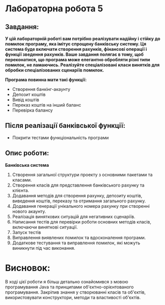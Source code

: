# Лабораторна робота 5

## Завдання:

**У цій лабораторній роботі вам потрібно реалізувати надійну і стійку до помилок програму, яка імітує спрощену банківську систему. Ця система буде включати створення рахунків, фінансові операції і функції зведення рахунків. Ваше завдання полягає в тому, щоб переконатися, що програма може елегантно обробляти різні типи помилок, не ламаючись. Реалізуйте спеціалізовані класи винятків для обробки спеціалізованих сценаріїв помилок.**<br>

**Програма повинна мати такі функції:**

- Створення банкінг-акаунту
- Депозит коштів
- Вивід коштів
- Переказ коштів на інший баланс
- Перевірка балансу

## Після реалізації банківської функції:

- Покрити тестами функціональність програми

## Опис роботи:
**Банківська система** <br>

1. Створення загальної структури проекту з основними пакетами та класами.
2. Створення класів для представлення банківського рахунку та клієнта.
3. Додавання методів для створення рахунку, депозиту коштів, виведення коштів, переказу та отримання загального рахунку.
4. Додавання генерації унікального номера рахунку при створенні нового акаунту.
5. Реалізація виняткових ситуацій для негативних сценаріїв.
6. Написання тестів для перевірки роботи основних методів класів, включаючи виняткові ситуації.
7. Запуск тестів
8. Виправлення виявлених помилок та вдосконалення програми.
9. Додаткове тестування та виправлення помилок, які можуть виникнути під час виконання.


# Висновок:

В ході цієї роботи я більш детально ознайомився з мовою програмування Java та принципами об'єктно-орієнтованого програмування.
Закріпив знання у створюванні класів та об'єктів, використовувати конструктори, методи та властивості об'єктів.
